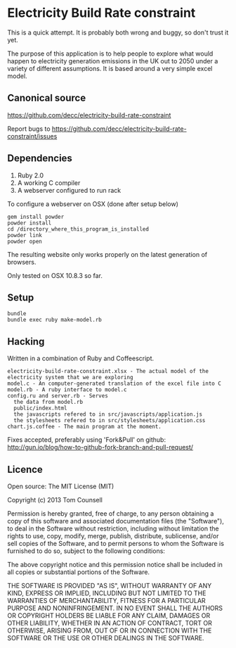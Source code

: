 # Electricity Build Rate constraint

This is a quick attempt. It is probably both wrong and buggy, so don't trust it yet.

The purpose of this application is to help people to explore what would happen to electricity generation emissions in the UK out to 2050 under a variety of different assumptions. It is based around a very simple excel model.

## Canonical source

<https://github.com/decc/electricity-build-rate-constraint>

Report bugs to <https://github.com/decc/electricity-build-rate-constraint/issues>

## Dependencies

1. Ruby 2.0
2. A working C compiler
3. A webserver configured to run rack

To configure a webserver on OSX (done after setup below)

    gem install powder
    powder install
    cd /directory_where_this_program_is_installed
    powder link
    powder open
  
The resulting website only works properly on the latest generation of browsers.

Only tested on OSX 10.8.3 so far.

## Setup

    bundle
    bundle exec ruby make-model.rb

## Hacking

Written in a combination of Ruby and Coffeescript. 

    electricity-build-rate-constraint.xlsx - The actual model of the electricity system that we are exploring
    model.c - An computer-generated translation of the excel file into C
    model.rb - A ruby interface to model.c
    config.ru and server.rb - Serves 
      the data from model.rb
      public/index.html
      the javascripts refered to in src/javascripts/application.js
      the stylesheets refered to in src/stylesheets/application.css
    chart.js.coffee - The main program at the moment.

Fixes accepted, preferably using 'Fork&Pull' on github: <http://gun.io/blog/how-to-github-fork-branch-and-pull-request/>

## Licence

Open source: The MIT License (MIT)

Copyright (c) 2013 Tom Counsell

Permission is hereby granted, free of charge, to any person obtaining a copy
of this software and associated documentation files (the "Software"), to deal
in the Software without restriction, including without limitation the rights
to use, copy, modify, merge, publish, distribute, sublicense, and/or sell
copies of the Software, and to permit persons to whom the Software is
furnished to do so, subject to the following conditions:

The above copyright notice and this permission notice shall be included in
all copies or substantial portions of the Software.

THE SOFTWARE IS PROVIDED "AS IS", WITHOUT WARRANTY OF ANY KIND, EXPRESS OR
IMPLIED, INCLUDING BUT NOT LIMITED TO THE WARRANTIES OF MERCHANTABILITY,
FITNESS FOR A PARTICULAR PURPOSE AND NONINFRINGEMENT. IN NO EVENT SHALL THE
AUTHORS OR COPYRIGHT HOLDERS BE LIABLE FOR ANY CLAIM, DAMAGES OR OTHER
LIABILITY, WHETHER IN AN ACTION OF CONTRACT, TORT OR OTHERWISE, ARISING FROM,
OUT OF OR IN CONNECTION WITH THE SOFTWARE OR THE USE OR OTHER DEALINGS IN
THE SOFTWARE.
